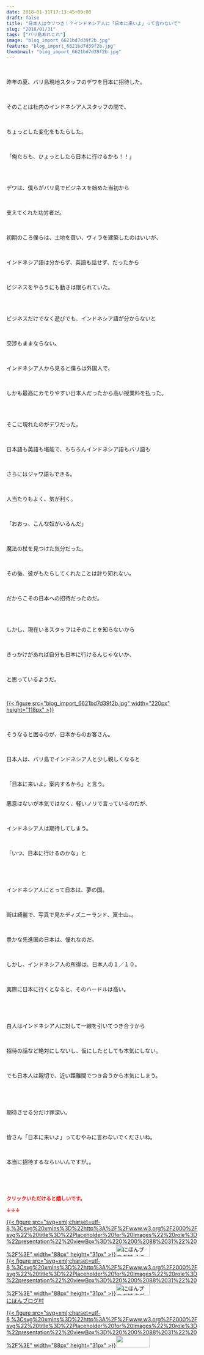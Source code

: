 ```yaml
---
date: 2018-01-31T17:13:45+09:00
draft: false
title: "日本人はウソつき！？インドネシア人に「日本に来いよ」って言わないで"
slug: "2018/01/31"
tags: ["バリ島あれこれ"]
image: "blog_import_6621bd7d39f2b.jpg"
feature: "blog_import_6621bd7d39f2b.jpg"
thumbnail: "blog_import_6621bd7d39f2b.jpg"
---
```

<p> </p><p>昨年の夏、バリ島現地スタッフのデワを日本に招待した。</p><p> </p><p>そのことは社内のインドネシア人スタッフの間で、</p><p> </p><p>ちょっとした変化をもたらした。</p><p> </p><p>「俺たちも、ひょっとしたら日本に行けるかも！！」</p><p> </p><p><br/>デワは、僕らがバリ島でビジネスを始めた当初から</p><p> </p><p>支えてくれた功労者だ。</p><p> </p><p>初期のころ僕らは、土地を買い、ヴィラを建築したのはいいが、</p><p> </p><p>インドネシア語は分からず、英語も話せず、だったから</p><p> </p><p>ビジネスをやろうにも動きは限られていた。</p><p> </p><p><br/>ビジネスだけでなく遊びでも、インドネシア語が分からないと</p><p> </p><p>交渉もままならない。</p><p> </p><p>インドネシア人から見ると僕らは外国人で、</p><p> </p><p>しかも最高にカモりやすい日本人だったから高い授業料を払った。</p><p> </p><p><br/>そこに現れたのがデワだった。</p><p> </p><p>日本語も英語も堪能で、もちろんインドネシア語もバリ語も</p><p> </p><p>さらにはジャワ語もできる。</p><p> </p><p>人当たりもよく、気が利く。</p><p> </p><p>「おおっ、こんな奴がいるんだ」</p><p> </p><p>魔法の杖を見つけた気分だった。</p><p> </p><p>その後、彼がもたらしてくれたことは計り知れない。</p><p> </p><p>だからこその日本への招待だったのだ。</p><p> </p><p><br/>しかし、現在いるスタッフはそのことを知らないから</p><p> </p><p>きっかけがあれば自分も日本に行けるんじゃないか、</p><p> </p><p>と思っているようだ。</p><p> </p><p><a href="blog_import_6621bd7d39f2b.jpg">{{< figure src="blog_import_6621bd7d39f2b.jpg" width="220px" height="118px" >}}</a></p><p> </p><p>そうなると困るのが、日本からのお客さん。</p><p> </p><p>日本人は、バリ島でインドネシア人と少し親しくなると</p><p> </p><p>「日本に来いよ。案内するから」と言う。</p><p><br/>悪意はないが本気ではなく、軽いノリで言っているのだが、</p><p> </p><p>インドネシア人は期待してしまう。</p><p> </p><p>「いつ、日本に行けるのかな」と</p><p> </p><p> </p><p>インドネシア人にとって日本は、夢の国。</p><p> </p><p>街は綺麗で、写真で見たディズニーランド、富士山。。</p><p> </p><p>豊かな先進国の日本は、憧れなのだ。</p><p> </p><p>しかし、インドネシア人の所得は、日本人の１／１０。</p><p> </p><p>実際に日本に行くとなると、そのハードルは高い。</p><p> </p><p> </p><p>白人はインドネシア人に対して一線を引いてつき合うから</p><p> </p><p>招待の話など絶対にしないし、仮にしたとしても本気にしない。</p><p> </p><p>でも日本人は親切で、近い距離間でつき合うから本気にしまう。</p><p> </p><p> </p><p>期待させる分だけ罪深い。</p><p> </p><p>皆さん「日本に来いよ」ってむやみに言わないでくださいね。</p><p> </p><p>本当に招待するならいいんですが。。</p><p> </p><p> </p><p><font color="#ff0000" size="2"><strong>クリックいただけると嬉しいです。</strong></font></p><p><font color="#ff0000" size="2"><strong>↓↓↓</strong></font></p><p><a href="ranking.html?p_cid=01260127" id="&amp;blogmura_banner" target="_blank">{{< figure src="svg+xml;charset=utf-8,%3Csvg%20xmlns%3D%22http%3A%2F%2Fwww.w3.org%2F2000%2Fsvg%22%20title%3D%22Placeholder%20for%20Images%22%20role%3D%22presentation%22%20viewBox%3D%220%200%2088%2031%22%20%2F%3E" width="88px" height="31px" >}}<noscript><img alt="にほんブログ村 その他生活ブログ 不動産投資へ" border="0" height="31" src="https://img-proxy.blog-video.jp/images?url=http%3A%2F%2Flife.blogmura.com%2Fhudousantoushi%2Fimg%2Fhudousantoushi88_31.gif" width="88"></noscript></a><br/><a href="ranking.html?p_cid=01260127" target="_blank">{{< figure src="svg+xml;charset=utf-8,%3Csvg%20xmlns%3D%22http%3A%2F%2Fwww.w3.org%2F2000%2Fsvg%22%20title%3D%22Placeholder%20for%20Images%22%20role%3D%22presentation%22%20viewBox%3D%220%200%2088%2031%22%20%2F%3E" width="88px" height="31px" >}}<noscript><img alt="にほんブログ村 海外生活ブログ バリ島情報へ" border="0" height="31" src="https://img-proxy.blog-video.jp/images?url=http%3A%2F%2Foverseas.blogmura.com%2Fbali%2Fimg%2Fbali88_31.gif" width="88"></noscript></a><br/><a href="ranking.html?p_cid=01260127" target="_blank">にほんブログ村</a></p><p><a href="link.php?1804582" title="人気ブログランキングへ">{{< figure src="svg+xml;charset=utf-8,%3Csvg%20xmlns%3D%22http%3A%2F%2Fwww.w3.org%2F2000%2Fsvg%22%20title%3D%22Placeholder%20for%20Images%22%20role%3D%22presentation%22%20viewBox%3D%220%200%2088%2031%22%20%2F%3E" width="88px" height="31px" >}}<noscript><img border="0" height="31" src="https://blog.with2.net/img/banner/banner_22.gif" width="88"></noscript></a></p><p> </p>

